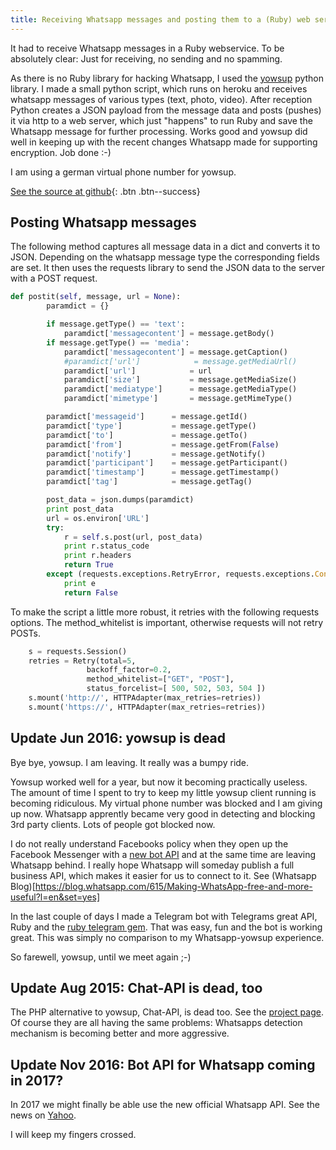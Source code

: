 ```yaml
---
title: Receiving Whatsapp messages and posting them to a (Ruby) web service
---
```

It had to receive Whatsapp messages in a Ruby webservice. To be absolutely clear: Just for receiving, no sending and no spamming.

As there is no Ruby library for hacking Whatsapp, I used the [yowsup](https://github.com/tgalal/yowsup) python library. I made a small python script, which runs on heroku and receives whatsapp messages of various types (text, photo, video). After reception Python creates a JSON payload from the message data and posts (pushes) it via http to a web server, which just "happens" to run Ruby and save the Whatsapp message for further processing. Works good and yowsup did well in keeping up with the recent changes Whatsapp made for supporting encryption. Job done :-)

I am using a german virtual phone number for yowsup.

[See the source at github](https://github.com/chriso0710/waposter){: .btn .btn--success}

## Posting Whatsapp messages

The following method captures all message data in a dict and converts it to JSON. Depending on the whatsapp message type the corresponding fields are set.
It then uses the requests library to send the JSON data to the server with a POST request.

```python
def postit(self, message, url = None):
        paramdict = {}

        if message.getType() == 'text':
            paramdict['messagecontent'] = message.getBody()
        if message.getType() == 'media':
            paramdict['messagecontent'] = message.getCaption()
            #paramdict['url']            = message.getMediaUrl()
            paramdict['url']            = url
            paramdict['size']           = message.getMediaSize()
            paramdict['mediatype']      = message.getMediaType()
            paramdict['mimetype']       = message.getMimeType()

        paramdict['messageid']      = message.getId()
        paramdict['type']           = message.getType()
        paramdict['to']             = message.getTo()
        paramdict['from']           = message.getFrom(False)
        paramdict['notify']         = message.getNotify()
        paramdict['participant']    = message.getParticipant()
        paramdict['timestamp']      = message.getTimestamp()
        paramdict['tag']            = message.getTag()

        post_data = json.dumps(paramdict)
        print post_data
        url = os.environ['URL']
        try:
            r = self.s.post(url, post_data)
            print r.status_code
            print r.headers
            return True
        except (requests.exceptions.RetryError, requests.exceptions.ConnectionError) as e:
            print e
            return False
```

To make the script a little more robust, it retries with the following requests options.
The method_whitelist is important, otherwise requests will not retry POSTs.

```python
    s = requests.Session()
    retries = Retry(total=5,
                 backoff_factor=0.2,
                 method_whitelist=["GET", "POST"],
                 status_forcelist=[ 500, 502, 503, 504 ])
    s.mount('http://', HTTPAdapter(max_retries=retries))
    s.mount('https://', HTTPAdapter(max_retries=retries))
```

## Update Jun 2016: yowsup is dead

Bye bye, yowsup. I am leaving. It really was a bumpy ride.

Yowsup worked well for a year, but now it becoming practically useless. The amount of time I spent to try to keep my little yowsup client running is becoming ridiculous. My virtual phone number was blocked and I am giving up now. Whatsapp apprently became very good in detecting and blocking 3rd party clients. Lots of people got blocked now.

I do not really understand Facebooks policy when they open up the Facebook Messenger with a [new bot API](https://developers.facebook.com/blog/post/2016/04/12/bots-for-messenger/) and at the same time are leaving Whatsapp behind. I really hope Whatsapp will someday publish a full business API, which makes it easier for us to connect to it. See
(Whatsapp Blog)[https://blog.whatsapp.com/615/Making-WhatsApp-free-and-more-useful?l=en&set=yes]

In the last couple of days I made a Telegram bot with Telegrams great API, Ruby and the [ruby telegram gem](https://github.com/atipugin/telegram-bot-ruby). That was easy, fun and the bot is working great. This was simply no comparison to my Whatsapp-yowsup experience.

So farewell, yowsup, until we meet again ;-)

## Update Aug 2015: Chat-API is dead, too

The PHP alternative to yowsup, Chat-API, is dead too. See
the [project page](https://github.com/mgp25/Chat-API/issues/2116).
Of course they are all having the same problems: Whatsapps detection mechanism is becoming better and more aggressive.

## Update Nov 2016: Bot API for Whatsapp coming in 2017?

In 2017 we might finally be able use the new official Whatsapp API. See the news on [Yahoo](http://finance.yahoo.com/news/mark-zuckerberg-just-explained-close-231734770.html).

I will keep my fingers crossed.
